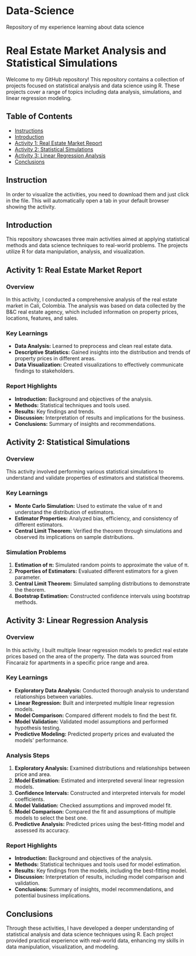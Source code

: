 # Data-Science
Repository of my experience learning about data science

# Real Estate Market Analysis and Statistical Simulations

Welcome to my GitHub repository! This repository contains a collection of projects focused on statistical analysis and data science using R. These projects cover a range of topics including data analysis, simulations, and linear regression modeling.

## Table of Contents

- [Instructions](#instruction)
- [Introduction](#introduction)
- [Activity 1: Real Estate Market Report](#activity-1-real-estate-market-report)
- [Activity 2: Statistical Simulations](#activity-2-statistical-simulations)
- [Activity 3: Linear Regression Analysis](#activity-3-linear-regression-analysis)
- [Conclusions](#conclusions)

## Instruction

In order to visualize the activities, you need to download them and just click in the file. This will automatically open a tab in your default browser showing the activity.

## Introduction

This repository showcases three main activities aimed at applying statistical methods and data science techniques to real-world problems. The projects utilize R for data manipulation, analysis, and visualization.

## Activity 1: Real Estate Market Report

### Overview

In this activity, I conducted a comprehensive analysis of the real estate market in Cali, Colombia. The analysis was based on data collected by the B&C real estate agency, which included information on property prices, locations, features, and sales.

### Key Learnings

- **Data Analysis:** Learned to preprocess and clean real estate data.
- **Descriptive Statistics:** Gained insights into the distribution and trends of property prices in different areas.
- **Data Visualization:** Created visualizations to effectively communicate findings to stakeholders.

### Report Highlights

- **Introduction:** Background and objectives of the analysis.
- **Methods:** Statistical techniques and tools used.
- **Results:** Key findings and trends.
- **Discussion:** Interpretation of results and implications for the business.
- **Conclusions:** Summary of insights and recommendations.

## Activity 2: Statistical Simulations

### Overview

This activity involved performing various statistical simulations to understand and validate properties of estimators and statistical theorems.

### Key Learnings

- **Monte Carlo Simulation:** Used to estimate the value of π and understand the distribution of estimators.
- **Estimator Properties:** Analyzed bias, efficiency, and consistency of different estimators.
- **Central Limit Theorem:** Verified the theorem through simulations and observed its implications on sample distributions.

### Simulation Problems

1. **Estimation of π:** Simulated random points to approximate the value of π.
2. **Properties of Estimators:** Evaluated different estimators for a given parameter.
3. **Central Limit Theorem:** Simulated sampling distributions to demonstrate the theorem.
4. **Bootstrap Estimation:** Constructed confidence intervals using bootstrap methods.

## Activity 3: Linear Regression Analysis

### Overview

In this activity, I built multiple linear regression models to predict real estate prices based on the area of the property. The data was sourced from Fincaraiz for apartments in a specific price range and area.

### Key Learnings

- **Exploratory Data Analysis:** Conducted thorough analysis to understand relationships between variables.
- **Linear Regression:** Built and interpreted multiple linear regression models.
- **Model Comparison:** Compared different models to find the best fit.
- **Model Validation:** Validated model assumptions and performed hypothesis testing.
- **Predictive Modeling:** Predicted property prices and evaluated the models' performance.

### Analysis Steps

1. **Exploratory Analysis:** Examined distributions and relationships between price and area.
2. **Model Estimation:** Estimated and interpreted several linear regression models.
3. **Confidence Intervals:** Constructed and interpreted intervals for model coefficients.
4. **Model Validation:** Checked assumptions and improved model fit.
5. **Model Comparison:** Compared the fit and assumptions of multiple models to select the best one.
6. **Predictive Analysis:** Predicted prices using the best-fitting model and assessed its accuracy.

### Report Highlights

- **Introduction:** Background and objectives of the analysis.
- **Methods:** Statistical techniques and tools used for model estimation.
- **Results:** Key findings from the models, including the best-fitting model.
- **Discussion:** Interpretation of results, including model comparison and validation.
- **Conclusions:** Summary of insights, model recommendations, and potential business implications.

## Conclusions

Through these activities, I have developed a deeper understanding of statistical analysis and data science techniques using R. Each project provided practical experience with real-world data, enhancing my skills in data manipulation, visualization, and modeling.
